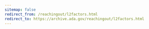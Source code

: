 ```yaml
---
sitemap: false 
redirect_from: /reachingout/l2factors.html 
redirect_to: https://archive.ada.gov/reachingout/l2factors.html 
---
```

